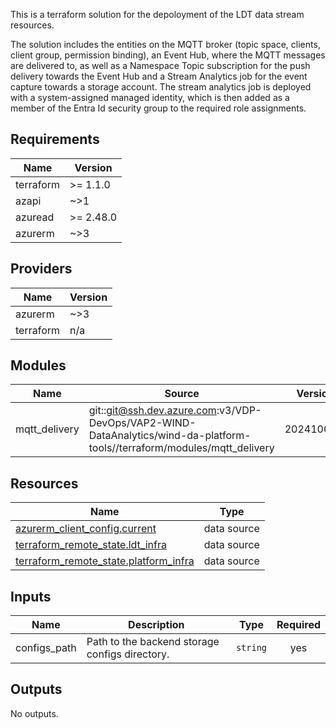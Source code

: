 This is a terraform solution for the depoloyment of the LDT data stream
resources.

The solution includes the entities on the MQTT broker (topic space, clients,
client group, permission binding), an Event Hub, where the MQTT messages are
delivered to, as well as a Namespace Topic subscription for the push delivery
towards the Event Hub and a Stream Analytics job for the event capture towards
a storage account. The stream analytics job is deployed with a system-assigned
managed identity, which is then added as a member of the Entra Id security
group to the required role assignments.

## Requirements

| Name | Version |
|------|---------|
| terraform | >= 1.1.0 |
| azapi | ~>1 |
| azuread | >= 2.48.0 |
| azurerm | ~>3 |

## Providers

| Name | Version |
|------|---------|
| azurerm | ~>3 |
| terraform | n/a |

## Modules

| Name | Source | Version |
|------|--------|---------|
| mqtt\_delivery | git::git@ssh.dev.azure.com:v3/VDP-DevOps/VAP2-WIND-DataAnalytics/wind-da-platform-tools//terraform/modules/mqtt_delivery | 20241007.4 |

## Resources

| Name | Type |
|------|------|
| [azurerm_client_config.current](https://registry.terraform.io/providers/hashicorp/azurerm/latest/docs/data-sources/client_config) | data source |
| [terraform_remote_state.ldt_infra](https://registry.terraform.io/providers/hashicorp/terraform/latest/docs/data-sources/remote_state) | data source |
| [terraform_remote_state.platform_infra](https://registry.terraform.io/providers/hashicorp/terraform/latest/docs/data-sources/remote_state) | data source |

## Inputs

| Name | Description | Type | Required |
|------|-------------|------|:--------:|
| configs\_path | Path to the backend storage configs directory. | `string` | yes |

## Outputs

No outputs.
